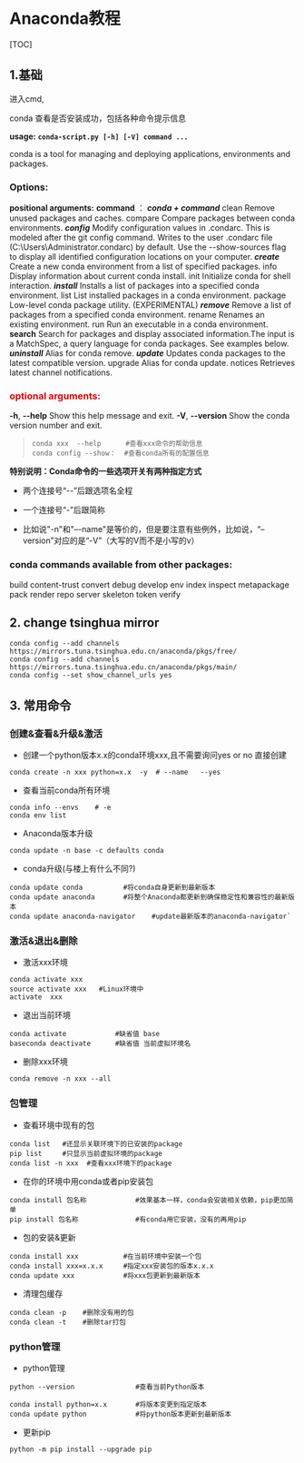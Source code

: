 

# Anaconda教程 

[TOC]

## 1.基础

进入cmd,

conda   查看是否安装成功，包括各种命令提示信息

**usage: `conda-script.py [-h] [-V] command ...`**

conda is a tool for managing and deploying applications, environments and packages.



### **Options:**

**positional arguments:**
  **command** ：    ***conda + command***
    clean                 Remove unused packages and caches.
    compare          Compare packages between conda environments.
    ***config***               Modify configuration values in .condarc. This is modeled after the git config  command. Writes to the user  .condarc file (C:\Users\Administrator\.condarc) by default. Use the --show-sources flag to display all identified configuration locations on your computer.
    ***create***               Create a new conda environment from a list of specified packages.
    info                   Display information about current conda install.
    init                     Initialize conda for shell interaction.
    ***install***                Installs a list of packages into a specified conda environment.
    list                     List installed packages in a conda environment.
    package           Low-level conda package utility. (EXPERIMENTAL)
    ***remove***            Remove a list of packages from a specified conda environment.
    rename            Renames an existing environment.
    run                    Run an executable in a conda environment.
    **search**              Search for packages and display associated information.The input is a MatchSpec, a query language for conda packages. See examples below.
    ***uninstall***           Alias for conda remove.
    ***update***             Updates conda packages to the latest compatible version.
    upgrade           Alias for conda update.
    notices             Retrieves latest channel notifications.



### <font color="#dd0000">**optional arguments:**</font>   

  **-h**, **--help**     Show this help message and exit.
  **-V**, **--version**  Show the conda version number and exit.

> ```shell
> conda xxx  --help      #查看xxx命令的帮助信息  
> conda config --show：  #查看conda所有的配置信息
> ```



**特别说明：Conda命令的一些选项开关有两种指定方式**

- 两个连接号“--”后跟选项名全程

- 一个连接号“-”后跟简称

- 比如说"-n"和"–-name"是等价的，但是要注意有些例外，比如说，“–version”对应的是“-V”（大写的V而不是小写的v）

  

### **conda commands available from other packages:**

  build
  content-trust
  convert
  debug
  develop
  env
  index
  inspect
  metapackage
  pack
  render
  repo
  server
  skeleton
  token
  verify



## 2. change tsinghua mirror

```shell
conda config --add channels https://mirrors.tuna.tsinghua.edu.cn/anaconda/pkgs/free/
conda config --add channels https://mirrors.tuna.tsinghua.edu.cn/anaconda/pkgs/main/ 
conda config --set show_channel_urls yes
```





## 3. 常用命令

### 创建&查看&升级&激活

- 创建一个python版本x.x的conda环境xxx,且不需要询问yes or no 直接创建

```shell
conda create -n xxx python=x.x  -y  # --name   --yes
```



- 查看当前conda所有环境

```shell
conda info --envs    # -e
conda env list
```



- Anaconda版本升级

```shell
conda update -n base -c defaults conda    
```



- conda升级(与楼上有什么不同?)

``` shell
conda update conda          #将conda自身更新到最新版本
conda update anaconda       #将整个Anaconda都更新到确保稳定性和兼容性的最新版本
conda update anaconda-navigator    #update最新版本的anaconda-navigator`
```



### 激活&退出&删除

- 激活xxx环境

```shell
conda activate xxx
source activate xxx   #Linux环境中
activate  xxx
```



- 退出当前环境

```shell
conda activate            #缺省值 base
baseconda deactivate      #缺省值 当前虚拟环境名
```



- 删除xxx环境

```shell
conda remove -n xxx --all
```



### 包管理

- 查看环境中现有的包

```shell
conda list   #还显示关联环境下的已安装的package
pip list     #只显示当前虚拟环境的package
conda list -n xxx  #查看xxx环境下的package
```



- 在你的环境中用conda或者pip安装包

```shell
conda install 包名称            #效果基本一样，conda会安装相关依赖，pip更加简单
pip install 包名称              #有conda用它安装，没有的再用pip
```



- 包的安装&更新

```shell
conda install xxx           #在当前环境中安装一个包
conda install xxx=x.x.x     #指定xxx安装包的版本x.x.x
conda update xxx            #将xxx包更新到最新版本
```



- 清理包缓存

```shell
conda clean -p    #删除没有用的包
conda clean -t    #删除tar打包
```



### python管理

- python管理

```shell
python --version               #查看当前Python版本

conda install python=x.x       #将版本变更到指定版本
conda update python            #将python版本更新到最新版本

```



- 更新pip

```shell
python -m pip install --upgrade pip
```

